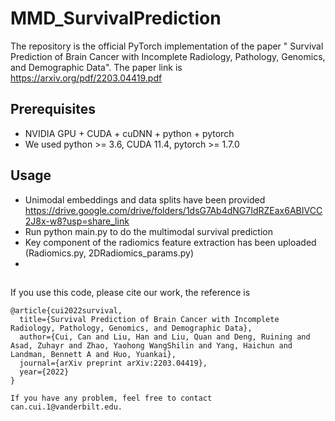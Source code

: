 # MMD_SurvivalPrediction

The repository is the official PyTorch implementation of the paper " 
Survival Prediction of Brain Cancer with Incomplete Radiology, Pathology, Genomics, and Demographic Data". 
The paper link is https://arxiv.org/pdf/2203.04419.pdf


## Prerequisites
* NVIDIA GPU + CUDA + cuDNN + python + pytorch
* We used python >= 3.6, CUDA 11.4, pytorch >= 1.7.0 

## Usage
* Unimodal embeddings and data splits have been provided https://drive.google.com/drive/folders/1dsG7Ab4dNG7IdRZEax6ABIVCC2J8x-w8?usp=share_link
* Run python main.py to do the multimodal survival prediction   
* Key component of the radiomics feature extraction has been uploaded (Radiomics.py, 2DRadiomics_params.py)
* 
## 
If you use this code, please cite our work, the reference is
```
@article{cui2022survival,
  title={Survival Prediction of Brain Cancer with Incomplete Radiology, Pathology, Genomics, and Demographic Data},
  author={Cui, Can and Liu, Han and Liu, Quan and Deng, Ruining and Asad, Zuhayr and Zhao, Yaohong WangShilin and Yang, Haichun and Landman, Bennett A and Huo, Yuankai},
  journal={arXiv preprint arXiv:2203.04419},
  year={2022}
}

If you have any problem, feel free to contact can.cui.1@vanderbilt.edu.
